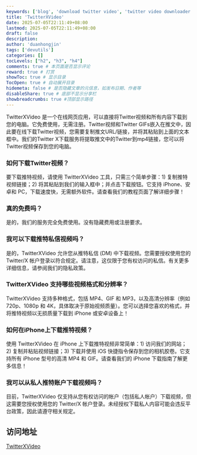 ```yaml
---
keywords: ['blog', 'download twitter video', 'twitter video downloader']
title: 'TwitterXVideo'
date: 2025-07-05T22:11:49+08:00
lastmod: 2025-07-05T22:11:49+08:00
draft: false
description: 
author: 'duanhongjin'
tags: ['devutils']
categories: []
tocLevels: ["h2", "h3", "h4"]
comments: true # 本页面是否显示评论
reward: true # 打赏
showToc: true # 显示目录
TocOpen: true # 自动展开目录
hidemeta: false # 是否隐藏文章的元信息，如发布日期、作者等
disableShare: true # 底部不显示分享栏
showbreadcrumbs: true #顶部显示路径
---
```


TwitterXVideo 是一个在线网页应用，可以直接将Twitter视频和所有内容下载到您的电脑。它免费使用，无需注册。Twitter视频和Twitter GIFs嵌入在推文中，因此要在线下载Twitter视频，您需要复制推文URL/链接，并将其粘贴到上面的文本框中。我们的Twitter X下载服务将提取推文中的Twitter到mp4链接，您可以将Twitter视频保存到您的电脑。


### 如何下载Twitter视频？
要下载推特视频，请使用 TwitterXVideo 工具，只需三个简单步骤：1) 复制推特视频链接；2) 将其粘贴到我们的输入框中；并点击下载按钮。它支持 iPhone、安卓和 PC，下载速度快，无需额外软件。请查看我们的教程页面了解详细步骤！

### 真的免费吗？
是的，我们的服务完全免费使用。没有隐藏费用或注册要求。

### 我可以下载推特私信视频吗？
是的，TwitterXVideo 允许您从推特私信 (DM) 中下载视频。您需要授权使用您的 Twitter/X 帐户登录以符合规定。请注意，这仅限于您有权访问的私信。有关更多详细信息，请参阅我们的隐私政策。

### TwitterXVideo 支持哪些视频格式和分辨率？
TwitterXVideo 支持多种格式，包括 MP4、GIF 和 MP3，以及高清分辨率（例如 720p、1080p 和 4K，具体取决于原始视频质量）。您可以选择您喜欢的格式，并将推特视频以无损质量下载到 iPhone 或安卓设备上！

### 如何在iPhone上下载推特视频？
使用 TwitterXVideo 在 iPhone 上下载推特视频非常简单：1) 访问我们的网站；2) 复制并粘贴视频链接；3) 下载并使用 iOS 快捷指令保存到您的相机胶卷。它支持所有 iPhone 型号的高清 MP4 和 GIF。请查看我们的 iPhone 下载指南了解更多信息！

### 我可以从私人推特账户下载视频吗？
目前，TwitterXVideo 仅支持从您有权访问的帐户（包括私人帐户）下载视频，但这需要您授权使用您的 Twitter/X 帐户登录。未经授权下载私人内容可能会违反平台政策，因此请遵守相关规定。

## 访问地址
[TwitterXVideo](https://twittervideoindir.com)
